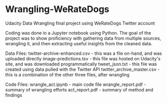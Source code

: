 # Wrangling-WeRateDogs
Udacity Data Wrangling final project using WeRateDogs Twitter account

Coding was done in a Jupyter notebook using Python. The goal of the project was to show proficiency with gathering data from multiple sources, wrangling it, and then extracting useful insights from the cleaned data.

Data Files:
twitter-archive-enhanced.csv - this was a file on-hand, and was uploaded directly
image-predictions.tsv - this file was hosted on Udacity's site, and was downloaded programmatically
tweet_json.txt - this file was created using data pulled with the Twitter API
twitter_archive_master.csv - this is a combination of the other three files, after wrangling

Code Files:
wrangle_act.ipynb - main code file
wrangle_report.pdf - summary of wrangling efforts
act_report.pdf - summary of method and findings
